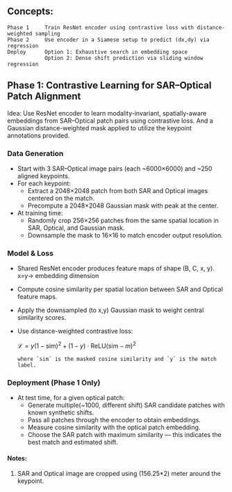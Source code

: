 ## Concepts:

    Phase 1     Train ResNet encoder using contrastive loss with distance-weighted sampling  
    Phase 2     Use encoder in a Siamese setup to predict (dx,dy) via regression  
    Deploy      Option 1: Exhaustive search in embedding space  
                Option 2: Dense shift prediction via sliding window regression  


## Phase 1: Contrastive Learning for SAR–Optical Patch Alignment
Idea: Use ResNet encoder to learn modality-invariant, spatially-aware embeddings from SAR–Optical patch pairs using contrastive loss. And a Gaussian distance-weighted mask applied to utilize the keypoint annotations provided.

### Data Generation

- Start with 3 SAR–Optical image pairs (each ~6000×6000) and ~250 aligned keypoints.
- For each keypoint:
  - Extract a 2048×2048 patch from both SAR and Optical images centered on the match.
  - Precompute a 2048×2048 Gaussian mask with peak at the center.
- At training time:
  - Randomly crop 256×256 patches from the same spatial location in SAR, Optical, and Gaussian mask.
  - Downsample the mask to 16×16 to match encoder output resolution.


### Model & Loss

- Shared ResNet encoder produces feature maps of shape (B, C, x, y). x=y-> embedding dimension
- Compute cosine similarity per spatial location between SAR and Optical feature maps.
- Apply the downsampled (to x,y) Gaussian mask to weight central similarity scores.
- Use distance-weighted contrastive loss:
    
    $\mathcal{L} = y(1 - \text{sim})^2 + (1 - y) \cdot \text{ReLU}(\text{sim} - m)^2$

      where `sim` is the masked cosine similarity and `y` is the match label.


### Deployment (Phase 1 Only)

- At test time, for a given optical patch:
  - Generate multiple(~1000, different shift) SAR candidate patches with known synthetic shifts.
  - Pass all patches through the encoder to obtain embeddings.
  - Measure cosine similarity with the optical patch embedding.
  - Choose the SAR patch with maximum similarity — this indicates the best match and estimated shift.







#### Notes:
1. SAR and Optical image are cropped using (156.25*2) meter around the keypoint.